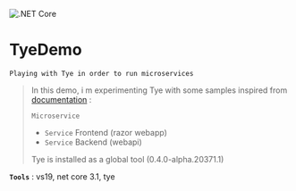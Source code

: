 ![.NET Core](https://github.com/aimenux/TyeDemo/workflows/.NET%20Core/badge.svg)
# TyeDemo
```
Playing with Tye in order to run microservices
```

> In this demo, i m experimenting Tye with some samples inspired from [documentation](https://github.com/dotnet/tye/tree/master/docs) :
>
> `Microservice`
> - `Service` Frontend (razor webapp)
> - `Service` Backend (webapi)
>
>
> Tye is installed as a global tool (0.4.0-alpha.20371.1)

**`Tools`** : vs19, net core 3.1, tye